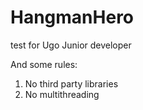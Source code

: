 # HangmanHero
test for Ugo Junior developer 

And some rules:
1) No third party libraries
2) No multithreading
